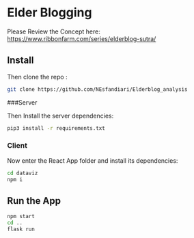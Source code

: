 # Elder Blogging

Please Review the Concept here: https://www.ribbonfarm.com/series/elderblog-sutra/

## Install

Then clone the repo :

```sh
git clone https://github.com/NEsfandiari/Elderblog_analysis
```

###Server

Then Install the server dependencies:

```sh
pip3 install -r requirements.txt
```

### Client

Now enter the React App folder and install its dependencies:

```sh
cd dataviz
npm i
```

## Run the App

```sh
npm start
cd ..
flask run
```
